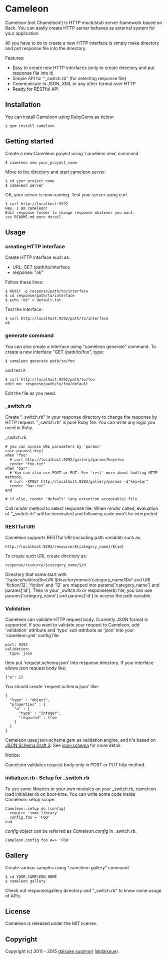 Cameleon
=======================================

Cameleon (not Chameleon!) is HTTP mock/stub server framework based on Rack. 
You can easily create HTTP server behaves as external system for your application.

All you have to do to create a new HTTP interface is simply make directory and put response file into the directory.

Features:

 - Easy to create new HTTP interfaces (only to create directory and put response file into it)
 - Simple API for "_switch.rb" (for selecting response file)
 - Communicate in JSON, XML or any other format over HTTP
 - Ready for RESTful API


## Installation
You can install Cameleon using RubyGems as below:

    $ gem install cameleon

  
## Getting started
Create a new Cameleon project using 'cameleon new' command.

    $ cameleon new your_project_name

Move to the directory and start cameleon server.

    $ cd your_project_name
    $ cameleon server

OK, your server is now running. Test your server using curl.

    $ curl http://localhost:9292
    Hey, I am cameleon!
    Edit response folder to change response whatever you want.
    see README.md more detail.


## Usage
### creating HTTP interface
Create HTTP interface such as:

 - URL: GET /path/to/interface
 - response: "ok"

Follow these lines:

    $ mkdir -p response/path/to/interface
    $ cd response/path/to/interface
    $ echo "ok" > default.txt

Test the interface:

    $ curl http://localhost:9292/path/to/interface
    ok

### generate command
You can also create a interface using "cameleon generate" command.
To create a new interface "GET /path/to/foo", type:

    $ cameleon generate path/to/foo

and test it.

    $ curl http://localhost:9292/path/to/foo
    edit me: response/path/to/foo/default

Edit the file as you need.

### _switch.rb
Create "_switch.rb" in your response directory to change the response by HTTP request.
"_switch.rb" is pure Ruby file. You can write any logic you need in Ruby.

_switch.rb

    # you can access URL parameters by 'params'
    case params[:key]
    when "foo"
      # curl http://localhost:9292/gallery/params?key=foo
      render "foo.txt"
    when "bar"
      # You can also use POST or PUT. See 'rest' more about hadling HTTP methods.
      # curl -XPOST http://localhost:9292/gallery/params -d"key=bar"
      render "bar.txt"
    end
    
    # if else, render "default" (any extention acceptable) file.

Call *render* method to select response file.
When *render* called, evaluation of "_switch.rb" will be terminated and following code won't be interpreted.

### RESTful URI
Cameleon supports RESTful URI (including path variable) such as:

    http://localhost:9292/resource/${category_name}/${id}

To create such URI, create directory as:

    response/resource/$category_name/$id

Directory that name start with '$' is placeholder of the URI.
If directory name is '$category_name/$id' and URI 'fiction/12',
'fiction' and '12' are mapped into params['category_name'] and params['id'].
Then in your _switch.rb or response(erb) file,
you can use params['category_name'] and params['id'] to access the path variable.

### Validation
Cameleon can validate HTTP request body. Currently JSON format is supported. If you want to validate your request to Cameleon,  add 'validation' attribute and 'type' sub-attribute as 'json' into your 'cameleon.yml' config file.

    port: 9292
    validation:
      type: json

then put 'request.schema.json' into response directory. If your interface allows json request body like:

    {"a": 1}

You should create 'request.schema.json' like:

    {
      "type" : "object",
      "properties" : {
        "a" : {
          "type" : "integer",
          "required" : true
        }
      }
    }

Cameleon uses json-schema gem as validation engine, and it's based on [JSON Schema Draft 3](http://tools.ietf.org/html/draft-zyp-json-schema-03). See [json-schema](https://github.com/hoxworth/json-schema) for more detail.

Notice:

Cameleon validates request body only in POST or PUT http method.

### initializer.rb : Setup for _switch.rb

To use some libraries or your own modules on your _switch.rb, cameleon load initializer.rb on boot-time.
You can write some code inside Cameleon::setup scope.

    Cameleon::setup do |config|
      require 'some_library'
      config.foo = 'FOO'
    end

*config* object can be referred as *Cameleon.config* in _switch.rb.

    Cameleon.config.foo #=> 'FOO'

## Gallery
Create various samples using "cameleon gallery" command.

    $ cd YOUR_CAMELEON_HOME
    $ cameleon gallery

Check out response/gallery directory and "_switch.rb" to know some usage of APIs.


## License
Cameleon is released under the MIT license.


## Copyright
Copyright (c) 2011 - 2015 [daisuke sugimori][1] ([@daixque][2]).

[1]: http://opentechnica.blogspot.com/
[2]: http://twitter.com/daixque
